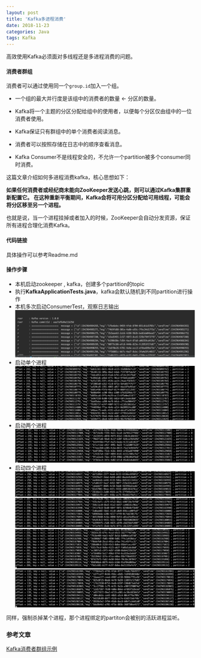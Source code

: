 ```yaml
---
layout: post 
title: 'Kafka多进程消费'
date: 2018-11-23
categories: Java
tags: Kafka
---
```


高效使用Kafka必须面对多线程还是多进程消费的问题。

#### 消费者群组

消费者可以通过使用同一个`group.id`加入一个组。

- 一个组的最大并行度是该组中的消费者的数量 ← 分区的数量。

- Kafka将一个主题的分区分配给组中的使用者，以便每个分区仅由组中的一位消费者使用。

- Kafka保证只有群组中的单个消费者阅读消息。

- 消费者可以按照存储在日志中的顺序查看消息。

- Kafka Consumer不是线程安全的，不允许一个partition被多个consumer同时消费。



这篇文章介绍如何多进程消费kafka，核心思想如下：

**如果任何消费者或经纪商未能向ZooKeeper发送心跳，则可以通过Kafka集群重新配置它。 在这种重新平衡期间，Kafka会将可用分区分配给可用线程，可能会将分区移至另一个进程。**

也就是说，当一个进程挂掉或者加入的时候，ZooKeeper会自动分发资源，保证所有进程合理化消费Kafka。




#### 代码链接

[](https://github.com/liming199364/Kafka-Multi-Process)

具体操作可以参考Readme.md




#### 操作步骤

-  本机启动zookeeper , kafka，创建多个partition的topic
- 执行**KafkaApplicationTests.java**，kafka会默认随机到不同partition进行操作
- 本机多次启动ConsumerTest，观察日志输出
![producer](/images/posts/kafka/producer.png)
- 启动单个进程
![consumer1](/images/posts/kafka/consumer1.png)
- 启动两个进程
![consumer2](/images/posts/kafka/consumer2.png)
- 启动四个进程
![consumer3](/images/posts/kafka/consumer3.png)
![consumer4](/images/posts/kafka/consumer4.png)
![consumer5](/images/posts/kafka/consumer5.png)
![consumer6](/images/posts/kafka/consumer6.png)

同样，强制杀掉某个进程，那个进程绑定的partiton会被别的活跃进程监听。



### 参考文章
[Kafka消费者群组示例](https://www.yiibai.com/kafka/apache_kafka_consumer_group_example.html)